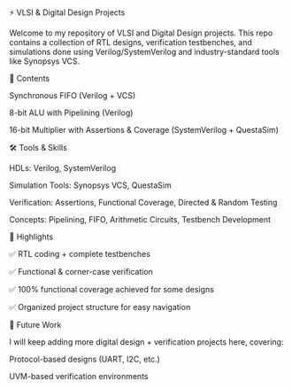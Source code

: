 ⚡ VLSI & Digital Design Projects

Welcome to my repository of VLSI and Digital Design projects.
This repo contains a collection of RTL designs, verification testbenches, and simulations done using Verilog/SystemVerilog and industry-standard tools like Synopsys VCS.

📌 Contents

 Synchronous FIFO (Verilog + VCS)

 8-bit ALU with Pipelining (Verilog)

 16-bit Multiplier with Assertions & Coverage (SystemVerilog + QuestaSim)

🛠️ Tools & Skills

HDLs: Verilog, SystemVerilog

Simulation Tools: Synopsys VCS, QuestaSim

Verification: Assertions, Functional Coverage, Directed & Random Testing

Concepts: Pipelining, FIFO, Arithmetic Circuits, Testbench Development

🌟 Highlights

✅ RTL coding + complete testbenches

✅ Functional & corner-case verification

✅ 100% functional coverage achieved for some designs

✅ Organized project structure for easy navigation

🚀 Future Work

I will keep adding more digital design + verification projects here, covering:

Protocol-based designs (UART, I2C, etc.)

UVM-based verification environments
